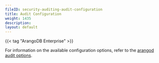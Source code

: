 ```yaml
---
fileID: security-auditing-audit-configuration
title: Audit Configuration
weight: 1435
description: 
layout: default
---
```

{{< tag "ArangoDB Enterprise" >}}

For information on the available configuration options, refer to the [arangod audit options](../../programs-tools/arangodb-server/programs-arangod-options#audit).

